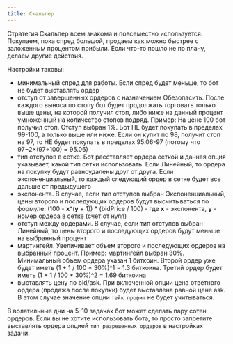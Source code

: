 ```yaml
---
title: Скальпер
---
```


Стратегия Скальпер всем знакома и повсеместно используется. Покупаем, пока спред большой, 
продаем как можно быстрее с заложенным процентом прибыли. Если что-то пошло не по плану, 
делаем другие действия.

Настройки таковы:
- минимальный спред для работы. Если спред будет меньше, то бот не будет выставлять ордер
- отступ от завершенных ордеров с назначением Обезопасить. После каждого выноса по стопу бот будет 
продолжать торговать только выше цены, на которой получил стоп, либо ниже на данный процент 
умноженный на количество стопов подряд. Пример: На цене 100 бот получил стоп. Отступ выбран 1%. 
Бот НЕ будет покупать в пределах 99-100, а только выше или ниже. Если он купит по 98, 
получит стоп на 97, то НЕ будет покупать в пределах 95.06-97 (потому что 97−2×(97÷100) = 95.06)
- тип отступов в сетке. Бот расставляет ордера сеткой и данная опция указывает, 
какой тип сетки использовать. Если Линейный, то ордера на покупку будут равноудалены друг от друга. 
Если экспоненциальный, то каждый следующий ордер в сетке будет все дальше от предыдущего
- экспонента. В случае, если тип отступов выбран Экспоненциальный, цены второго и последующих 
ордеров будут высчитываться по формуле:
(100 - **x**^(**y** + 1)) * (bidPrice / 100)  -  где **x** - экспонента, **y** - номер ордера в 
сетке (счет от нуля)
- отступ между ордерами. В случае, если тип отступов выбран Линейный, то цены второго и 
последующих ордеров будут меньше на выбранный процент
- мартингейл. Увеличивает объем второго и последующих ордеров на выбранный процент. 
Пример: мартингейл выбран 30%. Минимальный объем ордера указан 1 биткоин. 
Второй ордер уже будет иметь (1 + 1 / 100 * 30%)^1 = 1.3 биткоина. 
Третий ордер будет иметь (1 + 1 / 100 * 30%)^2 = 1.69 биткоина
- выставлять цену по bid/ask. При включенной опции цена ответного ордера (продажа после покупки) 
будет выставлена равной цене ask. В этом случае значение опции `тейк профит` не будет учитываться.

В волатильные дни на 5-10 задачах бот может сделать пару сотен ордеров. 
Если вы не хотите использовать бота, то просто запретите выставлять ордера 
опцией `тип разрешенных ордеров` в настройках задачи. 